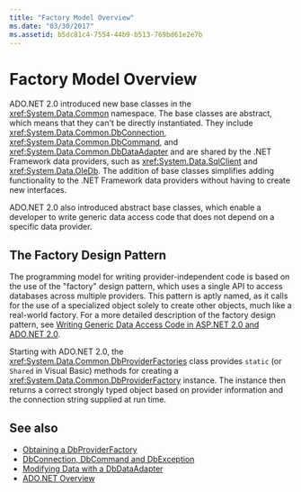 ```yaml
---
title: "Factory Model Overview"
ms.date: "03/30/2017"
ms.assetid: b5dc81c4-7554-44b9-b513-769bd61e2e7b
---
```

# Factory Model Overview
ADO.NET 2.0 introduced new base classes in the <xref:System.Data.Common> namespace. The base classes are abstract, which means that they can't be directly instantiated. They include <xref:System.Data.Common.DbConnection>, <xref:System.Data.Common.DbCommand>, and <xref:System.Data.Common.DbDataAdapter> and are shared by the .NET Framework data providers, such as <xref:System.Data.SqlClient> and <xref:System.Data.OleDb>. The addition of base classes simplifies adding functionality to the .NET Framework data providers without having to create new interfaces.  
  
 ADO.NET 2.0 also introduced abstract base classes, which enable a developer to write generic data access code that does not depend on a specific data provider.  
  
## The Factory Design Pattern  
 The programming model for writing provider-independent code is based on the use of the "factory" design pattern, which uses a single API to access databases across multiple providers. This pattern is aptly named, as it calls for the use of a specialized object solely to create other objects, much like a real-world factory. For a more detailed description of the factory design pattern, see [Writing Generic Data Access Code in ASP.NET 2.0 and ADO.NET 2.0](https://go.microsoft.com/fwlink/?LinkId=55915).
  
 Starting with ADO.NET 2.0, the <xref:System.Data.Common.DbProviderFactories> class provides `static` (or `Shared` in Visual Basic) methods for creating a <xref:System.Data.Common.DbProviderFactory> instance. The instance then returns a correct strongly typed object based on provider information and the connection string supplied at run time.  
  
## See also

- [Obtaining a DbProviderFactory](obtaining-a-dbproviderfactory.md)
- [DbConnection, DbCommand and DbException](dbconnection-dbcommand-and-dbexception.md)
- [Modifying Data with a DbDataAdapter](modifying-data-with-a-dbdataadapter.md)
- [ADO.NET Overview](ado-net-overview.md)
